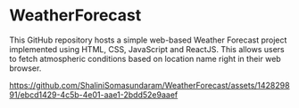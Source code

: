 # WeatherForecast
This GitHub repository hosts a simple web-based Weather Forecast project implemented using HTML, CSS, JavaScript and ReactJS. This allows users to fetch atmospheric conditions based on location name right in their web browser.

https://github.com/ShaliniSomasundaram/WeatherForecast/assets/142829891/ebcd1429-4c5b-4e01-aae1-2bdd52e9aaef
